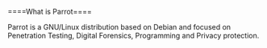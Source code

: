 ====What is Parrot====

     

Parrot is a GNU/Linux distribution based on Debian and focused on Penetration Testing, Digital Forensics, Programming and Privacy protection.

